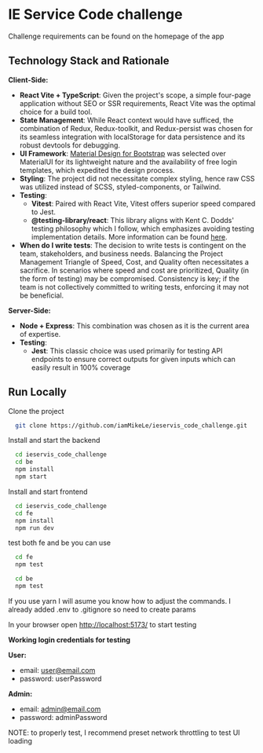 # IE Service Code challenge

Challenge requirements can be found on the homepage of the app

## Technology Stack and Rationale

**Client-Side:**

- **React Vite + TypeScript**: Given the project's scope, a simple four-page application without SEO or SSR requirements, React Vite was the optimal choice for a build tool.
- **State Management**: While React context would have sufficed, the combination of Redux, Redux-toolkit, and Redux-persist was chosen for its seamless integration with localStorage for data persistence and its robust devtools for debugging.
- **UI Framework**: [Material Design for Bootstrap](https://mdbootstrap.com/) was selected over MaterialUI for its lightweight nature and the availability of free login templates, which expedited the design process.
- **Styling**: The project did not necessitate complex styling, hence raw CSS was utilized instead of SCSS, styled-components, or Tailwind.
- **Testing**:
  - **Vitest**: Paired with React Vite, Vitest offers superior speed compared to Jest.
  - **@testing-library/react**: This library aligns with Kent C. Dodds' testing philosophy which I follow, which emphasizes avoiding testing implementation details. More information can be found [here](https://kentcdodds.com/blog/testing-implementation-details).
- **When do I write tests**: The decision to write tests is contingent on the team, stakeholders, and business needs. Balancing the Project Management Triangle of Speed, Cost, and Quality often necessitates a sacrifice. In scenarios where speed and cost are prioritized, Quality (in the form of testing) may be compromised. Consistency is key; if the team is not collectively committed to writing tests, enforcing it may not be beneficial.

**Server-Side:**

- **Node + Express**: This combination was chosen as it is the current area of expertise.
- **Testing**:
  - **Jest**: This classic choice was used primarily for testing API endpoints to ensure correct outputs for given inputs which can easily result in 100% coverage

## Run Locally

Clone the project

```bash
  git clone https://github.com/iamMikeLe/ieservis_code_challenge.git
```

Install and start the backend

```bash
  cd ieservis_code_challenge
  cd be
  npm install
  npm start
```

Install and start frontend

```bash
  cd ieservis_code_challenge
  cd fe
  npm install
  npm run dev
```

test both fe and be you can use 

```bash
  cd fe
  npm test
```

```bash
  cd be
  npm test
```

If you use yarn I will asume you know how to adjust the commands. I already added .env to .gitignore so need to create params

In your browser open [http://localhost:5173/](http://localhost:5173/) to start testing

**Working login credentials for testing**

**User:**

- email: user@email.com
- password: userPassword

**Admin:**

- email: admin@email.com
- password: adminPassword

NOTE: to properly test, I recommend preset network throttling to test UI loading
